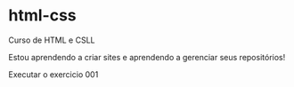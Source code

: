 # html-css
 Curso de HTML e CSLL

Estou aprendendo a criar sites e aprendendo a gerenciar seus repositórios!

<a h ref=https://igortanoue.github.io/html-css/exercicios/ex001/> Executar o exercicio 001 </a>